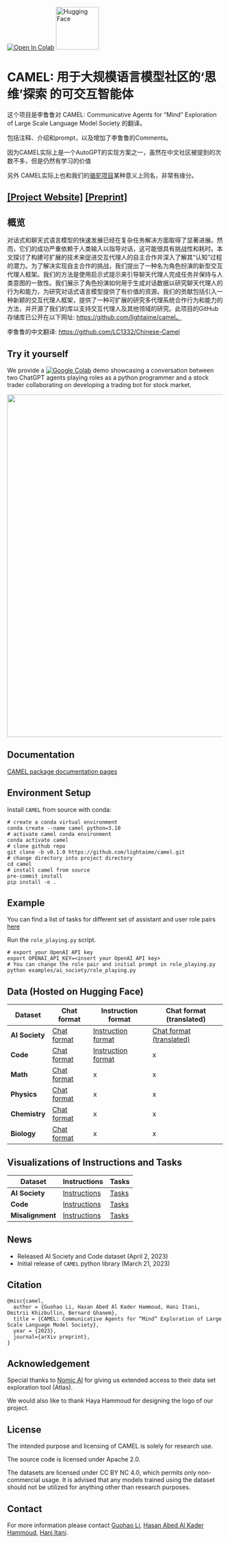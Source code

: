 [![Open In Colab](https://colab.research.google.com/assets/colab-badge.svg)](https://colab.research.google.com/drive/1AzP33O8rnMW__7ocWJhVBXjKziJXPtim?usp=sharing)
<a href="https://huggingface.co/camel-ai"><img src="https://huggingface.co/datasets/huggingface/brand-assets/resolve/main/hf-logo-with-title.png" alt="Hugging Face" width="100"/></a>


# CAMEL: 用于大规模语言模型社区的‘思维’探索 的可交互智能体

这个项目是李鲁鲁对 CAMEL: Communicative Agents for “Mind” Exploration of Large Scale Language Model Society 的翻译。

包括注释、介绍和prompt，以及增加了李鲁鲁的Comments。

因为CAMEL实际上是一个AutoGPT的实现方案之一，虽然在中文社区被提到的次数不多，但是仍然有学习的价值

另外 CAMEL实际上也和我们的[骆驼项目](https://github.com/LC1332/Luotuo-Chinese-LLM)某种意义上同名，非常有缘分。

## [[Project Website]](https://www.camel-ai.org/) [[Preprint]](https://ghli.org/camel.pdf)

## 概览

对话式和聊天式语言模型的快速发展已经在复杂任务解决方面取得了显著进展。然而，它们的成功严重依赖于人类输入以指导对话，这可能很具有挑战性和耗时。本文探讨了构建可扩展的技术来促进交互代理人的自主合作并深入了解其“认知”过程的潜力。为了解决实现自主合作的挑战，我们提出了一种名为角色扮演的新型交互代理人框架。我们的方法是使用启示式提示来引导聊天代理人完成任务并保持与人类意图的一致性。我们展示了角色扮演如何用于生成对话数据以研究聊天代理人的行为和能力，为研究对话式语言模型提供了有价值的资源。我们的贡献包括引入一种新颖的交互代理人框架，提供了一种可扩展的研究多代理系统合作行为和能力的方法，并开源了我们的库以支持交互代理人及其他领域的研究。此项目的GitHub存储库已公开在以下网址: https://github.com/lightaime/camel。

李鲁鲁的中文翻译: https://github.com/LC1332/Chinese-Camel

## Try it yourself
We provide a [![Google Colab](https://colab.research.google.com/assets/colab-badge.svg)](https://colab.research.google.com/drive/1AzP33O8rnMW__7ocWJhVBXjKziJXPtim?usp=sharing) demo showcasing a conversation between two ChatGPT agents playing roles as a python programmer and a stock trader collaborating on developing a trading bot for stock market.

<p align="center">
  <img src='./misc/framework.png' width=800>
</p>

## Documentation

[CAMEL package documentation pages](https://lightaime.github.io/camel/camel.html)

## Environment Setup
Install `CAMEL` from source with conda:
```
# create a conda virtual environment
conda create --name camel python=3.10
# activate camel conda environment
conda activate camel
# clone github repo
git clone -b v0.1.0 https://github.com/lightaime/camel.git
# change directory into project directory
cd camel
# install camel from source
pre-commit install
pip install -e .
```
## Example
You can find a list of tasks for different set of assistant and user role pairs [here](https://drive.google.com/file/d/194PPaSTBR07m-PzjS-Ty6KlPLdFIPQDd/view?usp=share_link)

Run the `role_playing.py` script.
```
# export your OpenAI API key
export OPENAI_API_KEY=<insert your OpenAI API key>
# You can change the role pair and initial prompt in role_playing.py
python examples/ai_society/role_playing.py
```

## Data (Hosted on Hugging Face)
| Dataset | Chat format | Instruction format | Chat format (translated) |
| -- | -- | -- | -- |
| **AI Society** | [Chat format](https://huggingface.co/datasets/camel-ai/ai_society/blob/main/ai_society_chat.tar.gz) | [Instruction format](https://huggingface.co/datasets/camel-ai/ai_society/blob/main/ai_society_instructions.json) | [Chat format (translated)](https://huggingface.co/datasets/camel-ai/ai_society_translated) |
| **Code** | [Chat format](https://huggingface.co/datasets/camel-ai/code/blob/main/code_chat.tar.gz) | [Instruction format](https://huggingface.co/datasets/camel-ai/code/blob/main/code_instructions.json) | x |
| **Math** | [Chat format](https://huggingface.co/datasets/camel-ai/math) | x | x|
| **Physics** | [Chat format](https://huggingface.co/datasets/camel-ai/physics) | x | x |
| **Chemistry** | [Chat format](https://huggingface.co/datasets/camel-ai/chemistry) | x | x |
| **Biology** | [Chat format](https://huggingface.co/datasets/camel-ai/biology) | x | x |

## Visualizations of Instructions and Tasks

| Dataset | Instructions | Tasks |
| -- | -- | -- |
| **AI Society** | [Instructions](https://atlas.nomic.ai/map/3a559a06-87d0-4476-a879-962656242452/db961915-b254-48e8-8e5c-917f827b74c6) | [Tasks](https://atlas.nomic.ai/map/cb96f41b-a6fd-4fe4-ac40-08e101714483/ae06156c-a572-46e9-8345-ebe18586d02b) |
| **Code** | [Instructions](https://atlas.nomic.ai/map/902d6ccb-0bbb-4294-83a8-1c7d2dae03c8/ace2e146-e49f-41db-a1f4-25a2c4be2457) | [Tasks](https://atlas.nomic.ai/map/efc38617-9180-490a-8630-43a05b35d22d/2576addf-a133-45d5-89a9-6b067b6652dd) |
| **Misalignment** | [Instructions](https://atlas.nomic.ai/map/5c491035-a26e-4a05-9593-82ffb2c3ab40/2bd98896-894e-4807-9ed8-a203ccb14d5e) | [Tasks](https://atlas.nomic.ai/map/abc357dd-9c04-4913-9541-63e259d7ac1f/825139a4-af66-427c-9d0e-f36b5492ab3f) |


## News
- Released AI Society and Code dataset (April 2, 2023)
- Initial release of `CAMEL` python library (March 21, 2023)

## Citation
```
@misc{camel,
  author = {Guohao Li, Hasan Abed Al Kader Hammoud, Hani Itani, Dmitrii Khizbullin, Bernard Ghanem},
  title = {CAMEL: Communicative Agents for “Mind” Exploration of Large Scale Language Model Society},
  year = {2023},
  journal={arXiv preprint},
}
```
## Acknowledgement
Special thanks to [Nomic AI](https://home.nomic.ai/) for giving us extended access to their data set exploration tool (Atlas).

We would also like to thank Haya Hammoud for designing the logo of our project. 

## License

The intended purpose and licensing of CAMEL is solely for research use.

The source code is licensed under Apache 2.0.

The datasets are licensed under CC BY NC 4.0, which permits only non-commercial usage. It is advised that any models trained using the dataset should not be utilized for anything other than research purposes.

## Contact
For more information please contact [Guohao Li](https://ghli.org/), [Hasan Abed Al Kader Hammoud](https://cemse.kaust.edu.sa/ece/people/person/hasan-abed-al-kader-hammoud), [Hani Itani](https://github.com/HaniItani).
